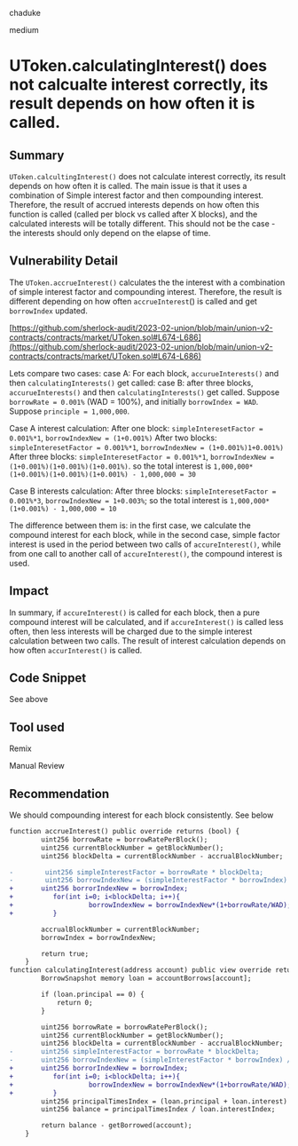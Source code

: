 chaduke

medium

# UToken.calculatingInterest() does not calcualte interest correctly, its result depends on how often it is called.

## Summary
``UToken.calcultingInterest()`` does not calculate interest correctly, its result depends on how often it is called. The main issue is that it uses a combination of Simple interest factor and then compounding interest. Therefore, the result of accrued interests depends on how often this function is called (called per block vs called after X blocks), and the calculated interests will be totally different. This should not be the case - the interests should only depend on the elapse of time.


## Vulnerability Detail
The ``UToken.accrueInterest()`` calculates the the interest with a combination of simple interest factor and compounding interest. Therefore, the result is different depending on how often ``accrueInterest``() is called and get ``borrowIndex`` updated. 

[https://github.com/sherlock-audit/2023-02-union/blob/main/union-v2-contracts/contracts/market/UToken.sol#L674-L686](https://github.com/sherlock-audit/2023-02-union/blob/main/union-v2-contracts/contracts/market/UToken.sol#L674-L686)

Lets compare two cases: case A: For each block, ``accurueInterests()`` and then ``calculatingInterests()`` get called:  case B: after three blocks,  ``accurueInterests()`` and then ``calculatingInterests()`` get called. Suppose ``borrowRate = 0.001%`` (WAD = 100%), and initially ``borrowIndex = WAD``. Suppose ``principle = 1,000,000``.

Case A interest calculation: 
After one block: ``simpleInteresetFactor = 0.001%*1``, ``borrowIndexNew = (1+0.001%)``
After two blocks: ``simpleInteresetFactor = 0.001%*1``, ``borrowIndexNew = (1+0.001%)1+0.001%)``
After three blocks: ``simpleInteresetFactor = 0.001%*1``, ``borrowIndexNew = (1+0.001%)(1+0.001%)(1+0.001%)``.
so the total interest is ``1,000,000*(1+0.001%)(1+0.001%)(1+0.001%) - 1,000,000 = 30``

Case B interests calculation: 
After three blocks: ``simpleInteresetFactor = 0.001%*3``, ``borrowIndexNew = 1+0.003%``;
so the total interest is ``1,000,000*(1+0.001%) - 1,000,000 = 10``

The difference between them is: in the first case, we calculate the compound interest for each block, while in the second case, simple factor interest is used in the period between two calls of ``accureInterest()``, while from one call to another call of ``accureInterest()``, the compound interest is used. 


## Impact
In summary, if ``accureInterest()`` is called for each block, then a pure compound interest will be calculated, and if ``accureInterest()`` is called less often, then less interests will be charged due to the simple interest calculation between two calls. The result of interest calculation depends on how often ``accurInterest()`` is called. 


## Code Snippet
See above

## Tool used
Remix

Manual Review

## Recommendation
We should compounding interest for each block consistently. See below
```diff
function accrueInterest() public override returns (bool) {
        uint256 borrowRate = borrowRatePerBlock();
        uint256 currentBlockNumber = getBlockNumber();
        uint256 blockDelta = currentBlockNumber - accrualBlockNumber;

-        uint256 simpleInterestFactor = borrowRate * blockDelta;
-        uint256 borrowIndexNew = (simpleInterestFactor * borrowIndex) / WAD + borrowIndex;
+       uint256 borrorIndexNew = borrowIndex;
+          for(int i=0; i<blockDelta; i++){
+                   borrowIndexNew = borrowIndexNew*(1+borrowRate/WAD);
+          }

        accrualBlockNumber = currentBlockNumber;
        borrowIndex = borrowIndexNew;

        return true;
    }
function calculatingInterest(address account) public view override returns (uint256) {
        BorrowSnapshot memory loan = accountBorrows[account];

        if (loan.principal == 0) {
            return 0;
        }

        uint256 borrowRate = borrowRatePerBlock();
        uint256 currentBlockNumber = getBlockNumber();
        uint256 blockDelta = currentBlockNumber - accrualBlockNumber;
-       uint256 simpleInterestFactor = borrowRate * blockDelta;
-       uint256 borrowIndexNew = (simpleInterestFactor * borrowIndex) / WAD + borrowIndex;
+       uint256 borrorIndexNew = borrowIndex;
+          for(int i=0; i<blockDelta; i++){
+                   borrowIndexNew = borrowIndexNew*(1+borrowRate/WAD);
+          }
        uint256 principalTimesIndex = (loan.principal + loan.interest) * borrowIndexNew;
        uint256 balance = principalTimesIndex / loan.interestIndex;

        return balance - getBorrowed(account);
    }
```
